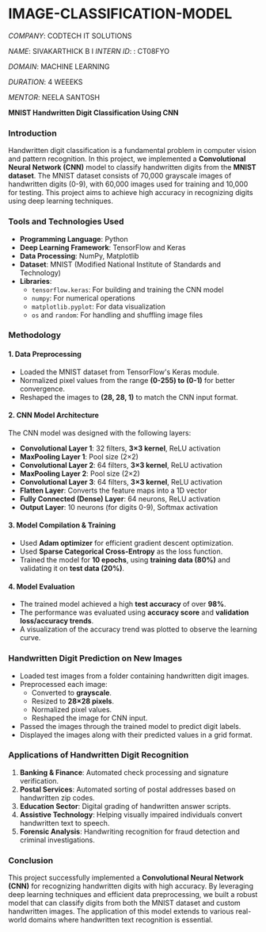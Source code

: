# IMAGE-CLASSIFICATION-MODEL

*COMPANY*: CODTECH IT SOLUTIONS

*NAME*: SIVAKARTHICK B
I
*INTERN ID*: : CT08FYO

*DOMAIN*: MACHINE LEARNING

*DURATION*: 4 WEEEKS

*MENTOR*: NEELA SANTOSH

**MNIST Handwritten Digit Classification Using CNN**

### **Introduction**
Handwritten digit classification is a fundamental problem in computer vision and pattern recognition. In this project, we implemented a **Convolutional Neural Network (CNN)** model to classify handwritten digits from the **MNIST dataset**. The MNIST dataset consists of 70,000 grayscale images of handwritten digits (0-9), with 60,000 images used for training and 10,000 for testing. This project aims to achieve high accuracy in recognizing digits using deep learning techniques.

### **Tools and Technologies Used**
- **Programming Language**: Python
- **Deep Learning Framework**: TensorFlow and Keras
- **Data Processing**: NumPy, Matplotlib
- **Dataset**: MNIST (Modified National Institute of Standards and Technology)
- **Libraries**:
  - `tensorflow.keras`: For building and training the CNN model
  - `numpy`: For numerical operations
  - `matplotlib.pyplot`: For data visualization
  - `os` and `random`: For handling and shuffling image files

### **Methodology**

#### **1. Data Preprocessing**
- Loaded the MNIST dataset from TensorFlow's Keras module.
- Normalized pixel values from the range **(0-255) to (0-1)** for better convergence.
- Reshaped the images to **(28, 28, 1)** to match the CNN input format.

#### **2. CNN Model Architecture**
The CNN model was designed with the following layers:
- **Convolutional Layer 1**: 32 filters, **3×3 kernel**, ReLU activation
- **MaxPooling Layer 1**: Pool size (2×2)
- **Convolutional Layer 2**: 64 filters, **3×3 kernel**, ReLU activation
- **MaxPooling Layer 2**: Pool size (2×2)
- **Convolutional Layer 3**: 64 filters, **3×3 kernel**, ReLU activation
- **Flatten Layer**: Converts the feature maps into a 1D vector
- **Fully Connected (Dense) Layer**: 64 neurons, ReLU activation
- **Output Layer**: 10 neurons (for digits 0-9), Softmax activation

#### **3. Model Compilation & Training**
- Used **Adam optimizer** for efficient gradient descent optimization.
- Used **Sparse Categorical Cross-Entropy** as the loss function.
- Trained the model for **10 epochs**, using **training data (80%)** and validating it on **test data (20%)**.

#### **4. Model Evaluation**
- The trained model achieved a high **test accuracy** of over **98%**.
- The performance was evaluated using **accuracy score** and **validation loss/accuracy trends**.
- A visualization of the accuracy trend was plotted to observe the learning curve.

### **Handwritten Digit Prediction on New Images**
- Loaded test images from a folder containing handwritten digit images.
- Preprocessed each image:
  - Converted to **grayscale**.
  - Resized to **28×28 pixels**.
  - Normalized pixel values.
  - Reshaped the image for CNN input.
- Passed the images through the trained model to predict digit labels.
- Displayed the images along with their predicted values in a grid format.

### **Applications of Handwritten Digit Recognition**
1. **Banking & Finance**: Automated check processing and signature verification.
2. **Postal Services**: Automated sorting of postal addresses based on handwritten zip codes.
3. **Education Sector**: Digital grading of handwritten answer scripts.
4. **Assistive Technology**: Helping visually impaired individuals convert handwritten text to speech.
5. **Forensic Analysis**: Handwriting recognition for fraud detection and criminal investigations.

### **Conclusion**
This project successfully implemented a **Convolutional Neural Network (CNN)** for recognizing handwritten digits with high accuracy. By leveraging deep learning techniques and efficient data preprocessing, we built a robust model that can classify digits from both the MNIST dataset and custom handwritten images. The application of this model extends to various real-world domains where handwritten text recognition is essential.


